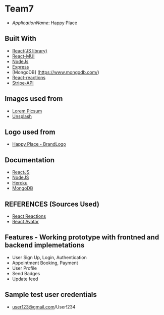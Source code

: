 # Team7

- _ApplicationName_: Happy Place

## Built With

- [React(JS library)](https://reactjs.org/)
- [React-MUI](https://v4.mui.com/)
- [NodeJs](https://nodejs.org/en/)
- [Express](https://expressjs.com/)
- [MongoDB] (https://www.mongodb.com/)
- [React-reactions](https://github.com/charkour/react-reactions)
- [Stripe-API](https://stripe.com/docs/api)

## Images used from

- [Lorem Picsum](https://picsum.photos/)
- [Unsplash](https://unsplash.com/)

## Logo used from

- [Happy Place - BrandLogo](https://www.freelogodesign.org/)

## Documentation

- [ReactJS](https://reactjs.org/docs/getting-started.html)
- [NodeJS](https://nodejs.org/en/docs/)
- [Heroku](https://devcenter.heroku.com/categories/reference)
- [MongoDB](https://www.mongodb.com/docs/)

## REFERENCES (Sources Used)

- [React Reactions](https://github.com/charkour/react-reactions)
- [React Avatar](https://mui.com/components/avatars/)

## Features - Working prototype with frontned and backend implemetations

- User Sign Up, Login, Authentication
- Appointment Booking, Payment
- User Profile
- Send Badges
- Update feed

## Sample test user credentials
- user123@gmail.com/User!234
